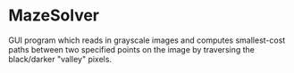 MazeSolver
==========

GUI program which reads in grayscale images and computes smallest-cost paths between 
two specified points on the image by traversing the black/darker "valley" pixels.